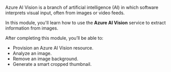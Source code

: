 Azure AI Vision is a branch of artificial intelligence (AI) in which software interprets visual input, often from images or video feeds.

In this module, you'll learn how to use the **Azure AI Vision** service to extract information from images.

After completing this module, you’ll be able to:

- Provision an Azure AI Vision resource.
- Analyze an image.
- Remove an image background.
- Generate a smart cropped thumbnail.
